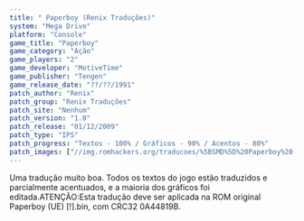 ```yaml
---
title: " Paperboy (Renix Traduções)"
system: "Mega Drive"
platform: "Console"
game_title: "Paperboy"
game_category: "Ação"
game_players: "2"
game_developer: "MotiveTime"
game_publisher: "Tengen"
game_release_date: "??/??/1991"
patch_author: "Renix"
patch_group: "Renix Traduções"
patch_site: "Nenhum"
patch_version: "1.0"
patch_release: "01/12/2009"
patch_type: "IPS"
patch_progress: "Textos - 100% / Gráficos - 90% / Acentos - 80%"
patch_images: ["//img.romhackers.org/traducoes/%5BSMD%5D%20Paperboy%20-%20Renix%20Tradu%C3%A7%C3%B5es%20-%201.png","//img.romhackers.org/traducoes/%5BSMD%5D%20Paperboy%20-%20Renix%20Tradu%C3%A7%C3%B5es%20-%202.png","//img.romhackers.org/traducoes/%5BSMD%5D%20Paperboy%20-%20Renix%20Tradu%C3%A7%C3%B5es%20-%203.png"]
---
```

Uma tradução muito boa. Todos os textos do jogo estão traduzidos e parcialmente acentuados, e a maioria dos gráficos foi editada.ATENÇÃO:Esta tradução deve ser aplicada na ROM original Paperboy (UE) [!].bin, com CRC32 0A44819B.